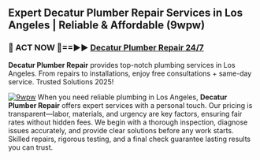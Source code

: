 ## Expert Decatur Plumber Repair Services in Los Angeles | Reliable & Affordable (9wpw)  

<h3>🚿 ACT NOW 🌟==►► <a href="https://tinyurl.com/2ne6vx2x" rel="nofollow">Decatur Plumber Repair 24/7</a></h3>

**Decatur Plumber Repair** provides top-notch plumbing services in Los Angeles. From repairs to installations, enjoy free consultations + same-day service. Trusted Solutions 2025!

[![9wpw](https://i.imgur.com/4PFF4AK.jpeg)](https://tinyurl.com/2ne6vx2x)
When you need reliable plumbing in Los Angeles, **Decatur Plumber Repair** offers expert services with a personal touch. Our pricing is transparent—labor, materials, and urgency are key factors, ensuring fair rates without hidden fees. We begin with a thorough inspection, diagnose issues accurately, and provide clear solutions before any work starts. Skilled repairs, rigorous testing, and a final check guarantee lasting results you can trust.